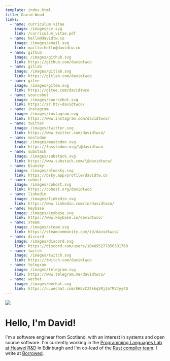 ```yaml
---
template: index.html
title: David Wood
links:
  - name: curriculum vitae
    image: /images/cv.svg
    link: /curriculum_vitae.pdf
  - name: hello@davidtw.co
    image: /images/email.svg
    link: mailto:hello@davidtw.co
  - name: github
    image: /images/github.svg
    link: https://github.com/davidtwco
  - name: gitlab
    image: /images/gitlab.svg
    link: https://gitlab.com/davidtwco
  - name: gitee
    image: /images/gitee.svg
    link: https://gitee.com/davidtwco
  - name: sourcehut
    image: /images/sourcehut.svg
    link: https://sr.ht/~davidtwco/
  - name: instagram
    image: /images/instagram.svg
    link: https://www.instagram.com/davidtwco/
  - name: twitter
    image: /images/twitter.svg
    link: https://www.twitter.com/davidtwco/
  - name: mastodon
    image: /images/mastodon.svg
    link: https://fosstodon.org/\@davidtwco
  - name: substack
    image: /images/substack.svg
    link: https://www.substack.com/\@davidtwco/
  - name: bluesky
    image: /images/bluesky.svg
    link: https://bsky.app/profile/davidtw.co
  - name: cohost
    image: /images/cohost.svg
    link: https://cohost.org/davidtwco
  - name: linkedin
    image: /images/linkedin.svg
    link: https://www.linkedin.com/in/davidtwco/
  - name: keybase
    image: /images/keybase.svg
    link: https://www.keybase.io/davidtwco/
  - name: steam
    image: /images/steam.svg
    link: https://steamcommunity.com/id/davidtwco/
  - name: discord
    image: /images/discord.svg
    link: https://discord.com/users/104895277856501760
  - name: twitch
    image: /images/twitch.svg
    link: https://twitch.com/davidtwco
  - name: telegram
    image: /images/telegram.svg
    link: https://www.telegram.me/davidtwco/
  - name: wechat
    image: /images/wechat.svg
    link: https://u.wechat.com/kH8vC2tkkqVRj2oTMVJyy4Q
---
```

![](/images/logo.png#logo)

# Hello, I'm David!
I'm a software engineer from Scotland, with an interest in systems and open source
software. I'm currently working in the [Programming Languages Lab at Huawei R&D][huawei] in
Edinburgh and I'm co-lead of the [Rust compiler team][compiler_team]. I write at
[Borrowed][borrowed].

[borrowed]: https://borrowed.dev
[huawei]: https://www.huawei.com/uk/corporate-information/research-development
[compiler_team]: https://www.rust-lang.org/governance/teams/compiler
